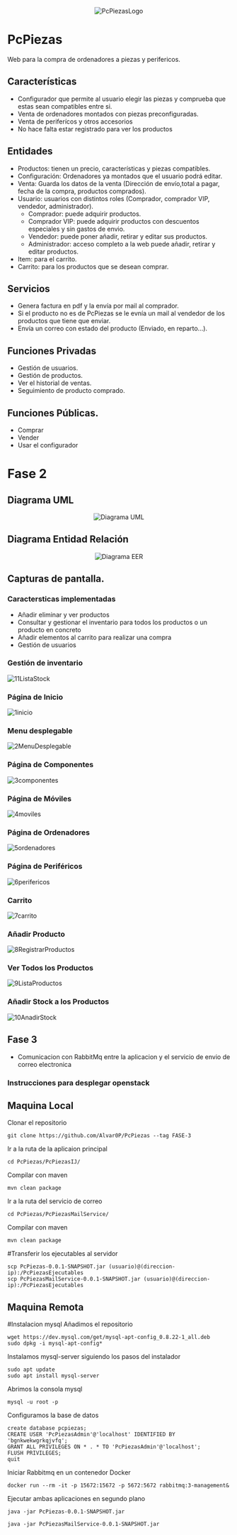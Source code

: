 <p align="center">
  <img src="/Other resources/PcPiezasLogo.png?raw=true" alt="PcPiezasLogo"/>
</p>

# PcPiezas
Web para la compra de ordenadores a piezas y perifericos.

## Características

* Configurador que permite al usuario elegir las piezas y comprueba que estas sean compatibles entre si.
* Venta de ordenadores montados con piezas preconfiguradas.
* Venta de periferícos y otros accesorios
* No hace falta estar registrado para ver los productos

## Entidades

* Productos: tienen un precio, características y piezas compatibles. 
* Configuración: Ordenadores ya montados que el usuario podrá editar.
* Venta: Guarda los datos de la venta (Dirección de envío,total a pagar, fecha de la compra, productos comprados).
* Usuario: usuarios con distintos roles (Comprador, comprador VIP, vendedor, administrador).
  * Comprador: puede adquirir productos.
  * Comprador VIP: puede adquirir productos con descuentos especiales y sin gastos de envio.
  * Vendedor: puede poner añadir, retirar y editar sus productos.
  * Administrador: acceso completo a la web puede añadir, retirar y editar productos.
* Item: para el carrito.
* Carrito: para los productos que se desean comprar.




## Servicios

* Genera factura en pdf y la envía por mail al comprador.
* Si el producto no es de PcPiezas se le evnía un mail al vendedor de los productos que tiene que enviar.
* Envía un correo con estado del producto (Enviado, en reparto...).

## Funciones Privadas

* Gestión de usuarios.
* Gestión de productos.
* Ver el historial de ventas.
* Seguimiento de producto comprado.


## Funciones Públicas.

* Comprar
* Vender
* Usar el configurador
# Fase 2

## Diagrama UML

<p align="center">
  <img src="/Other resources/class diagram.png?raw=true" alt="Diagrama UML"/>
</p>

## Diagrama Entidad Relación

<p align="center">
  <img src="/Other resources/Diagrama EER.png?raw=true" alt="Diagrama EER"/>
</p>

## Capturas de pantalla.

### Caractersticas implementadas
* Añadir eliminar y ver productos
* Consultar y gestionar el inventario para todos los productos o un producto en concreto
* Añadir elementos al carrito para realizar una compra
* Gestión de usuarios

### Gestión de inventario
![11ListaStock](https://user-images.githubusercontent.com/104164229/221727882-c91a2bea-0945-40c9-83a1-881d5784fa6c.png)
### Página de Inicio
![1inicio](https://user-images.githubusercontent.com/104164229/221727884-15d80769-454b-4c53-b8a5-021e4528018d.png)
### Menu desplegable
![2MenuDesplegable](https://user-images.githubusercontent.com/104164229/221727885-297e5215-5e81-4fb4-887f-ea80cc08c7d4.png)
### Página de Componentes
![3componentes](https://user-images.githubusercontent.com/104164229/221727886-9a14b5fc-5933-46fc-b081-69513f222547.png)
### Página de Móviles
![4moviles](https://user-images.githubusercontent.com/104164229/221727887-306a0755-8a81-45c4-8a9b-d7ba2aa969d8.png)
### Página de Ordenadores
![5ordenadores](https://user-images.githubusercontent.com/104164229/221727888-1926f37e-e523-4449-a6b4-e2844edfff21.png)
### Página de Periféricos
![6perifericos](https://user-images.githubusercontent.com/104164229/221727890-504b3ca3-62c9-4893-9196-d9b10d6c3a07.png)
### Carrito
![7carrito](https://user-images.githubusercontent.com/104164229/221727892-a4e79d8a-be4b-4424-9975-f0e1f3a2f10c.png)
### Añadir Producto
![8RegistrarProductos](https://user-images.githubusercontent.com/104164229/221727895-486b644c-2f29-442e-b17c-46e7c9329a22.png)
### Ver Todos los Productos
![9ListaProductos](https://user-images.githubusercontent.com/104164229/221727897-a5fbe192-ba28-4e47-9961-1222b505a3d4.png)
### Añadir Stock a los Productos
![10AnadirStock](https://user-images.githubusercontent.com/104164229/221727898-9102e867-41d7-44ab-aa5f-3261bf2e5713.png)



## Fase 3
* Comunicacion con RabbitMq entre la aplicacion y el servicio de envio de correo electronica

### Instrucciones para desplegar openstack
## Maquina Local
Clonar el repositorio
```
git clone https://github.com/Alvar0P/PcPiezas --tag FASE-3
```
Ir a la ruta de la aplicaion principal
```
cd PcPiezas/PcPiezasIJ/
```
Compilar con maven
```
mvn clean package
```
Ir a la ruta del servicio de correo
```
cd PcPiezas/PcPiezasMailService/
```
Compilar con maven
```
mvn clean package
```
#Transferir los ejecutables al servidor
```
scp PcPiezas-0.0.1-SNAPSHOT.jar (usuario)@(direccion-ip):/PcPiezasEjecutables
scp PcPiezasMailService-0.0.1-SNAPSHOT.jar (usuario)@(direccion-ip):/PcPiezasEjecutables
```

## Maquina Remota

#Instalacion mysql
Añadimos el repositorio
```
wget https://dev.mysql.com/get/mysql-apt-config_0.8.22-1_all.deb
sudo dpkg -i mysql-apt-config*
```
Instalamos mysql-server siguiendo los pasos del instalador
```
sudo apt update
sudo apt install mysql-server
```
Abrimos la consola mysql
```
mysql -u root -p
```
Configuramos la base de datos
```
create database pcpiezas;
CREATE USER 'PcPiezasAdmin'@'localhost' IDENTIFIED BY 'bgnkwekwgrkqjvfq';
GRANT ALL PRIVILEGES ON * . * TO 'PcPiezasAdmin'@'localhost';
FLUSH PRIVILEGES;
quit
```

Iniciar Rabbitmq en un contenedor Docker
```
docker run --rm -it -p 15672:15672 -p 5672:5672 rabbitmq:3-management&
```
Ejecutar ambas aplicaciones en segundo plano
```
java -jar PcPiezas-0.0.1-SNAPSHOT.jar
```
```
java -jar PcPiezasMailService-0.0.1-SNAPSHOT.jar
```






